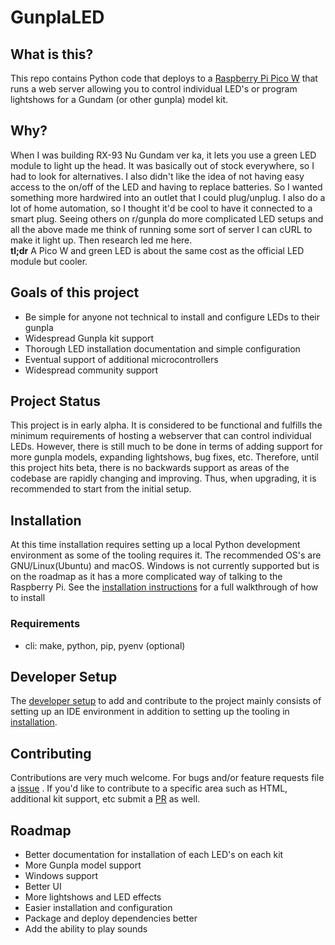 # GunplaLED

## What is this?

This repo contains Python code that deploys to a [Raspberry Pi Pico W](https://www.raspberrypi.com/documentation/microcontrollers/raspberry-pi-pico.html#raspberry-pi-pico-w-and-pico-wh)
that runs a web server allowing you to control individual LED's or program lightshows for a Gundam (or other gunpla)
model kit.

## Why?

When I was building RX-93 Nu Gundam ver ka, it lets you use a green LED module to light up the head.  It was basically
out of stock everywhere, so I had to look for alternatives.  I also didn't like the idea of not having easy access to
the on/off of the LED and having to replace batteries.  So I wanted something more hardwired into an outlet that I could
plug/unplug.  I also do a lot of home automation, so I thought it'd be cool to have it connected to a smart plug.
Seeing others on r/gunpla do more complicated LED setups and all the above made me think of running some sort of server
I can cURL to make it light up.  Then research led me here.  
**tl;dr** A Pico W and green LED is about the same cost as the official LED module but cooler.

## Goals of this project

* Be simple for anyone not technical to install and configure LEDs to their gunpla
* Widespread Gunpla kit support
* Thorough LED installation documentation and simple configuration
* Eventual support of additional microcontrollers
* Widespread community support

## Project Status

This project is in early alpha.  It is considered to be functional and fulfills the minimum requirements of hosting a
webserver that can control individual LEDs.  However, there is still much to be done in terms of adding support for more
gunpla models, expanding lightshows, bug fixes, etc.  Therefore, until this project hits beta, there is no backwards
support as areas of the codebase are rapidly changing and improving.  Thus, when upgrading, it is recommended to start
from the initial setup.

## Installation

At this time installation requires setting up a local Python development environment as some of the tooling requires it.
The recommended OS's are GNU/Linux(Ubuntu) and macOS.  Windows is not currently supported but is on the roadmap as it
has a more complicated way of talking to the Raspberry Pi.
See the [installation instructions](docs/installation.md) for a full walkthrough of how to install

### Requirements

* cli: make, python, pip, pyenv (optional)

## Developer Setup

The [developer setup](docs/developer_setup.md) to add and contribute to the project mainly consists of setting up an
IDE environment in addition to setting up the tooling in [installation](docs/installation.md).

## Contributing

Contributions are very much welcome.  For bugs and/or feature requests file a [issue](https://github.com/frozenwizard/GunplaLED/issues)
.  If you'd like to contribute to a specific area such as HTML, additional kit support, etc submit a [PR](https://github.com/frozenwizard/GunplaLED/pulls)
as well.

## Roadmap

* Better documentation for installation of each LED's on each kit
* More Gunpla model support
* Windows support
* Better UI
* More lightshows and LED effects
* Easier installation and configuration
* Package and deploy dependencies better
* Add the ability to play sounds
